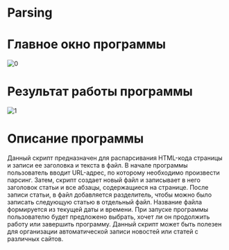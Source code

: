 # Parsing
# Главное окно программы
![0](https://user-images.githubusercontent.com/103204349/233443161-8dc9feb3-1f3a-4e4d-a6ec-a77504b6d16a.jpg)
# Результат работы программы
![1](https://user-images.githubusercontent.com/103204349/233443655-fef32a6a-2369-4dd1-af50-9fe573106358.jpg)
# Описание программы
Данный скрипт предназначен для распарсивания HTML-кода страницы и записи ее заголовка и текста в файл. В начале программы пользователь вводит URL-адрес, по которому необходимо произвести парсинг. Затем, скрипт создает новый файл и записывает в него заголовок статьи и все абзацы, содержащиеся на странице. После записи статьи, в файл добавляется разделитель, чтобы можно было записать следующую статью в отдельный файл. Название файла формируется из текущей даты и времени. При запуске программы пользователю будет предложено выбрать, хочет ли он продолжить работу или завершить программу. Данный скрипт может быть полезен для организации автоматической записи новостей или статей с различных сайтов.
